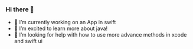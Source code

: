 ### Hi there 👋


- 🔭 I’m currently working on an App in swift
- 🌱 I’m excited to learn more about java!
- 🤔 I’m looking for help with how to use more advance methods in xcode and swift ui


